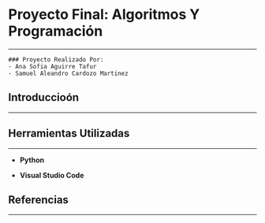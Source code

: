 # Proyecto Final: Algoritmos Y Programación
---

~~~
### Proyecto Realizado Por:
- Ana Sofia Aguirre Tafur
- Samuel Aleandro Cardozo Martinez
~~~

## Introduccioón
---


## Herramientas Utilizadas
---
- **Python**

- **Visual Studio Code**


## Referencias
---



